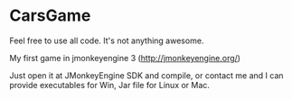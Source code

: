 CarsGame
========
Feel free to use all code. It's not anything awesome.

My first game in jmonkeyengine 3 (http://jmonkeyengine.org/)

Just open it at JMonkeyEngine SDK and compile, or contact me and I can provide executables for Win, Jar file for Linux or Mac.
